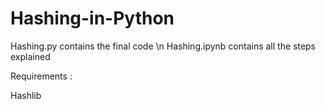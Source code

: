 # Hashing-in-Python

Hashing.py contains the final code \n
Hashing.ipynb contains all the steps explained


Requirements :

Hashlib
